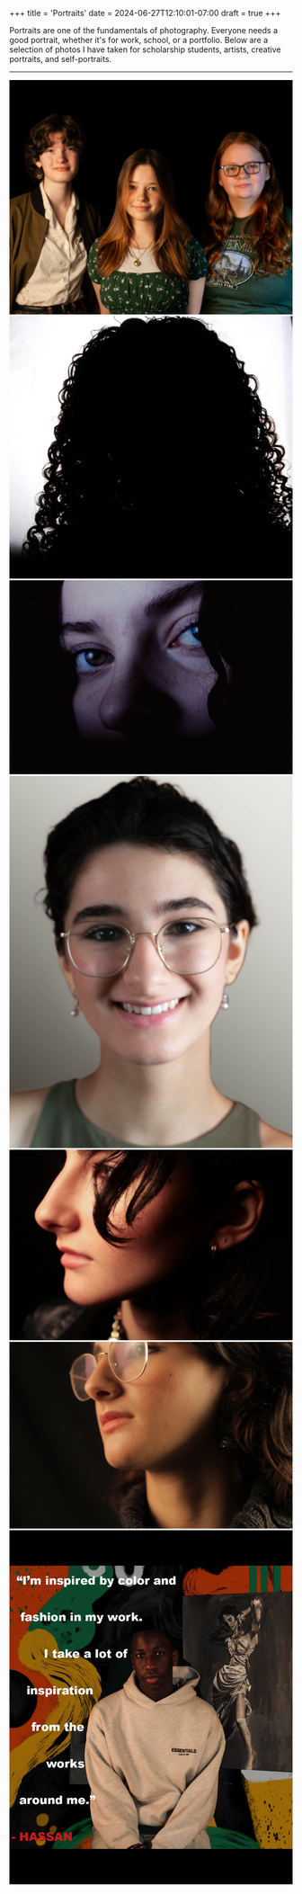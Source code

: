 +++
title = 'Portraits'
date = 2024-06-27T12:10:01-07:00
draft = true
+++

Portraits are one of the fundamentals of photography. Everyone needs a good portrait, whether it's for work, school, or a portfolio. Below are a selection of photos I have taken for scholarship students, artists, creative portraits, and self-portraits. 

---

![Group Photo w/ Mina](/images/SR_groupportrait.jpg)
![Kat Silhouette](/images/SophiaRoessler_Portraits-12.jpg)
![Kat Closeup](/images/SophiaRoessler_Portraits-14.jpg)
![LinkedIn Self Portrait](/images/DONEDONE.jpg)
![Self Side Profile](/images/SRoessler_Face-1.jpg)
![Self Side Profile w/ Glasses](/images/SRoessler_Face-18.jpg)
![Hassan w/Art](/images/HassanDonecopy.jpg)